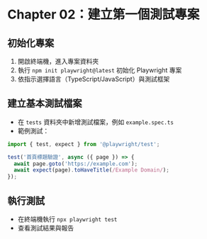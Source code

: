 # Chapter 02：建立第一個測試專案

## 初始化專案
1. 開啟終端機，進入專案資料夾
2. 執行 `npm init playwright@latest` 初始化 Playwright 專案
3. 依指示選擇語言（TypeScript/JavaScript）與測試框架

## 建立基本測試檔案
- 在 `tests` 資料夾中新增測試檔案，例如 `example.spec.ts`
- 範例測試：
```typescript
import { test, expect } from '@playwright/test';

test('首頁標題驗證', async ({ page }) => {
  await page.goto('https://example.com');
  await expect(page).toHaveTitle(/Example Domain/);
});
```

## 執行測試
- 在終端機執行 `npx playwright test`
- 查看測試結果與報告